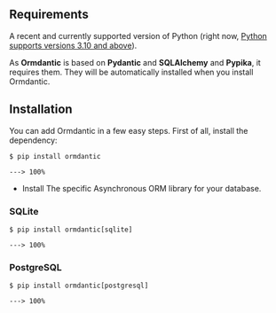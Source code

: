 ## Requirements

A recent and currently supported version of Python (right now, <a href="https://www.python.org/downloads/" class="external-link" target="_blank">Python supports versions 3.10 and above</a>).

As **Ormdantic** is based on **Pydantic** and **SQLAlchemy** and **Pypika**, it requires them. They will be automatically installed when you install Ormdantic.

## Installation

You can add Ormdantic in a few easy steps. First of all, install the dependency:

<div class="termy">

```console
$ pip install ormdantic

---> 100%
```

</div>

* Install The specific Asynchronous ORM library for your database.

### SQLite

<div class="termy">

```console
$ pip install ormdantic[sqlite]

---> 100%
```

</div>

### PostgreSQL

<div class="termy">

```console
$ pip install ormdantic[postgresql]

---> 100%
```

</div>
